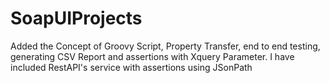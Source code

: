 # SoapUIProjects
Added the Concept of Groovy Script, Property Transfer, end to end testing, generating CSV Report and assertions with Xquery Parameter. I have included RestAPI's service with assertions using JSonPath
